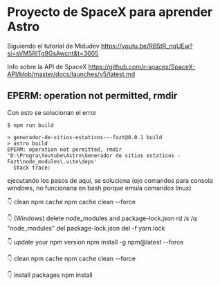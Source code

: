# Proyecto de SpaceX para aprender Astro

Siguiendo el tutorial de Midudev
https://youtu.be/RB5tR_nqUEw?si=sVM5RlTg9GsAwcnt&t=3605

Info sobre la API de SpaceX
https://github.com/r-spacex/SpaceX-API/blob/master/docs/launches/v5/latest.md




## EPERM: operation not permitted, rmdir
Con esto se solucionan el error
```
$ npm run build

> generador-de-sitios-estaticos---fazt@0.0.1 build
> astro build
EPERM: operation not permitted, rmdir 'D:\Progra\Youtube\Astro\Generador de sitios estaticos - Fazt\node_modules\.vite\deps'
  Stack trace:

```

ejecutando los pasos de aquí, se soluciona (ojo comandos para consola windows, no funcionana en bash porque emula comandos linux)

👇️ clean npm cache
npm cache clean --force

👇️ (Windows) delete node_modules and package-lock.json
rd /s /q "node_modules"
del package-lock.json
del -f yarn.lock

👇️ update your npm version
npm install -g npm@latest --force

👇️ clean npm cache
npm cache clean --force

👇️ install packages
npm install
